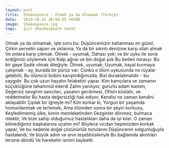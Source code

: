 ```yaml
---
layout: post
title:  Shakespeare - Olmak ya da Olmamak (Türkçe)
date:   2019-10-25 16:04:55 +0300
image:  Shakespeare.jpg
tags:   Şiir Sheakespeare Sanat
---
```

Olmak ya da olmamak, işte soru bu:
Düşüncemizin katlanması mı güzel,
Çirkin servetin sapan ve oklarına,
Ya da bir sıkıntı denizine karşı silah almak
Ve onlara karşı çıkmak. Ölmek - uyumak,
Dahası yok; ve bir uyku ile sona erdiğimizi söylemek için
Kalp ağrısı ve bin doğal şok
Bu beden mirasçı: Bu bir gaye
Sadık olmak dileğiyle. Ölmek, uyumak;
Uyumak, hayal kurmaya çalışmak - ay, burada bir pürüz var:
Çünkü o ölüm uykusunda ne rüyalar gelebilir,
Bu ölümcül bobini karıştırdığımızda,
Bizi duraklatmalıdır - bu saygıdır.
Bu çok uzun hayatın felaketini yapar.
Kim kamçılara ve zamanın küçüklüğüne tahammül ederdi
Zalim yanılıyor, gururlu adam kasten,
Değersiz sevginin sancıları, yasanın gecikmesi,
Ofisin küstahı, ve reddetmeler
Bu hasta değersizliği hak ediyor,
Kendisi ne zaman kendini aklayabilir
Çıplak bir iğneyle mi? Kim korkar ki,
Yorgun bir yaşamda homurdanmak ve terlemek,
Ama ölümden sonra bir şeyin korkusu,
Keşfedilmemiş ülke, kimin memleketinden
Gezginler dönmez, bulmaca istektir,
Ve bize sahip olduğumuz hastalıkları daha da iyi kılar.
O zaman bilmediğimiz başkalarına uçalım mı?
Böylece vicdan hepimizden korkak yapar,
Ve bu nedenle doğal çözünürlük tonularını
Düşüncenin solgunluğuyla hastalandı,
Ve büyük adım ve anın teşebbüsleriyle
Bu bağlamda akıntıları tersine döndü
Ve hareketin ismini kaybetti.
